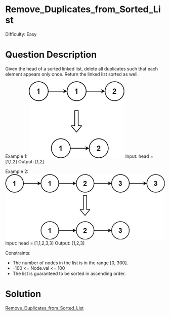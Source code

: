 
# Remove_Duplicates_from_Sorted_List

Difficulty: Easy

# Question Description

Given the head of a sorted linked list, delete all duplicates such that each element appears only once. Return the linked list sorted as well.

Example 1:
![alt text](image.png)
Input: head = [1,1,2]
Output: [1,2]

Example 2:
![alt text](image-1.png)
Input: head = [1,1,2,3,3]
Output: [1,2,3]
 
Constraints:

- The number of nodes in the list is in the range [0, 300].
- -100 <= Node.val <= 100
- The list is guaranteed to be sorted in ascending order.

# Solution

[Remove_Duplicates_from_Sorted_List]([83]Remove_Duplicates_from_Sorted_List.py)
    
    